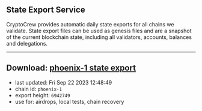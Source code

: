 ## State Export Service
CryptoCrew provides automatic daily state exports for all chains we validate. State export files can be used as genesis files and are a snapshot of the current blockchain state, including all validators, accounts, balances and delegations.

---
**Download: [phoenix-1 state export](https://dl.ccvalidators.com/SERVICE/terra2/phoenix-1_export_6942749.json)**
---

- last updated: Fri Sep 22 2023 12:48:49
- chain id: `phoenix-1`
- export height: `6942749`
- use for: airdrops, local tests, chain recovery
